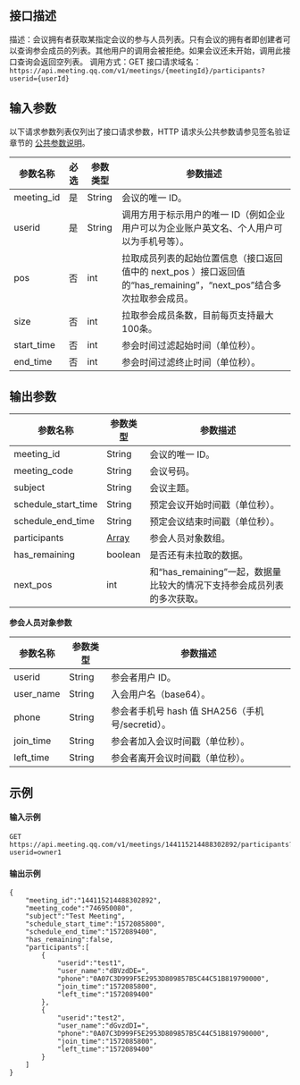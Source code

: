 ## 接口描述
描述：会议拥有者获取某指定会议的参与人员列表。只有会议的拥有者即创建者可以查询参会成员的列表。其他用户的调用会被拒绝。如果会议还未开始，调用此接口查询会返回空列表。
调用方式：GET
接口请求域名：`https://api.meeting.qq.com/v1/meetings/{meetingId}/participants?userid={userId}`

## 输入参数

以下请求参数列表仅列出了接口请求参数，HTTP 请求头公共参数请参见签名验证章节的 [公共参数说明](https://cloud.tencent.com/document/product/1095/42413#.E5.85.AC.E5.85.B1.E5.8F.82.E6.95.B0)。

<table>
<thead>
<tr>
<th>参数名称</th>
<th>必选</th>
<th>参数类型</th>
<th>参数描述</th>
</tr>
</thead>
<tbody><tr>
<td>meeting_id</td>
<td>是</td>
<td>String</td>
<td>会议的唯一 ID。</td>
</tr>
<tr>
<td>userid</td>
<td>是</td>
<td>String</td>
<td>调用方用于标示用户的唯一 ID（例如企业用户可以为企业账户英文名、个人用户可以为手机号等）。</td>
</tr>
<td>pos</td>
<td>否</td>
<td>int</td>
<td>拉取成员列表的起始位置信息（接口返回值中的 next_pos ）接口返回值的“has_remaining”，“next_pos”结合多次拉取参会成员。</td>
</tr>
<td>size</td>
<td>否</td>
<td>int</td>
<td>拉取参会成员条数，目前每页支持最大100条。</td>
</tr>
<td>start_time</td>
<td>否</td>
<td>int</td>
<td>参会时间过滤起始时间（单位秒）。</td>
</tr>
<td>end_time</td>
<td>否</td>
<td>int</td>
<td>参会时间过滤终止时间（单位秒）。</td>
</tr>
</tbody></table>

## 输出参数

<table>
<thead>
<tr>
<th>参数名称</th>
<th>参数类型</th>
<th>参数描述</th>
</tr>
</thead>
<tbody><tr>
<td>meeting_id</td>
<td>String</td>
<td>会议的唯一 ID。</td>
</tr>
<tr>
<td>meeting_code</td>
<td>String</td>
<td>会议号码。</td>
</tr>
<tr>
<td>subject</td>
<td>String</td>
<td>会议主题。</td>
</tr>
<tr>
<td>schedule_start_time</td>
<td>String</td>
<td>预定会议开始时间戳（单位秒）。</td>
</tr>
<tr>
<td>schedule_end_time</td>
<td>String</td>
<td>预定会议结束时间戳（单位秒）。</td>
</tr>
<tr>
<td>participants</td>
<td><a href="#Array">Array</a></td>
<td>参会人员对象数组。</td>
</tr>
<tr>
<td>has_remaining</td>
<td>boolean</td>
<td>是否还有未拉取的数据。</td>
</tr>
<tr>
<td>next_pos</td>
<td>int</td>
<td>和“has_remaining”一起，数据量比较大的情况下支持参会成员列表的多次获取。</td>
</tr>
</tbody></table>


<span id="Array"></span>
**参会人员对象参数**

| 参数名称 |参数类型|参数描述 |
|---------|---------|---------|
|userid|String|参会者用户 ID。|
|user_name|String|入会用户名（base64）。|
|phone|String|参会者手机号 hash 值 SHA256（手机号/secretid）。|
|join_time|String|参会者加入会议时间戳（单位秒）。|
|left_time|String|参会者离开会议时间戳（单位秒）。|

## 示例
#### 输入示例
```http
GET https://api.meeting.qq.com/v1/meetings/144115214488302892/participants?userid=owner1
```
#### 输出示例

```
{
    "meeting_id":"144115214488302892",
    "meeting_code":"746950080",
    "subject":"Test Meeting",
    "schedule_start_time":"1572085800",
    "schedule_end_time":"1572089400",
	"has_remaining":false,
    "participants":[
        {
            "userid":"test1",
            "user_name":"dBVzdDE=",
			"phone":"0A07C3D999F5E2953D809857B5C44C51B819790000",
            "join_time":"1572085800",
            "left_time":"1572089400"
        },
        {
            "userid":"test2",
            "user_name":"dGvzdDI=",
			"phone":"0A07C3D999F5E2953D809857B5C44C51B819790000",
            "join_time":"1572085800",
            "left_time":"1572089400"
        }
    ]
}
```
